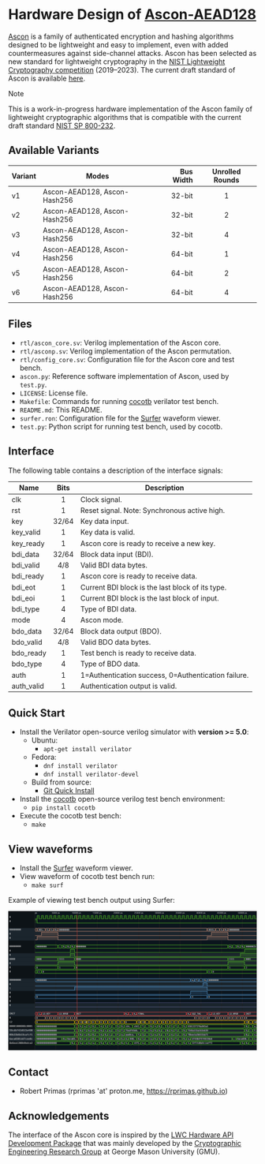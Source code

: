# Hardware Design of [Ascon-AEAD128](https://ascon.iaik.tugraz.at)

[Ascon](https://ascon.iaik.tugraz.at) is a family of authenticated encryption and hashing algorithms designed to be lightweight and easy to implement, even with added countermeasures against side-channel attacks. Ascon has been selected as new standard for lightweight cryptography in the [NIST Lightweight Cryptography competition](https://www.nist.gov/news-events/news/2023/02/nist-selects-lightweight-cryptography-algorithms-protect-small-devices) (2019–2023). The current draft standard of Ascon is available [here](https://nvlpubs.nist.gov/nistpubs/SpecialPublications/NIST.SP.800-232.ipd.pdf).

> [!NOTE]
> This is a work-in-progress hardware implementation of the Ascon family of lightweight cryptographic algorithms that is compatible with the current draft standard [NIST SP 800-232](https://csrc.nist.gov/pubs/sp/800/232/ipd).

## Available Variants

| **Variant** | **Modes**                    | **Bus Width** | **Unrolled Rounds** |
|-------------|------------------------------|--------------:|:-------------------:|
| v1          | Ascon-AEAD128, Ascon-Hash256 |        32-bit |          1          |
| v2          | Ascon-AEAD128, Ascon-Hash256 |        32-bit |          2          |
| v3          | Ascon-AEAD128, Ascon-Hash256 |        32-bit |          4          |
| v4          | Ascon-AEAD128, Ascon-Hash256 |        64-bit |          1          |
| v5          | Ascon-AEAD128, Ascon-Hash256 |        64-bit |          2          |
| v6          | Ascon-AEAD128, Ascon-Hash256 |        64-bit |          4          |

## Files

- `rtl/ascon_core.sv`: Verilog implementation of the Ascon core.
- `rtl/asconp.sv`: Verilog implementation of the Ascon permutation.
- `rtl/config_core.sv`: Configuration file for the Ascon core and test bench.
- `ascon.py`: Reference software implementation of Ascon, used by `test.py`.
- `LICENSE`: License file.
- `Makefile`: Commands for running [cocotb](https://www.cocotb.org/) verilator test bench.
- `README.md`: This README.
- `surfer.ron`: Configuration file for the [Surfer](https://surfer-project.org/) waveform viewer.
- `test.py`: Python script for running test bench, used by cocotb.

## Interface

The following table contains a description of the interface signals:

| **Name**   | **Bits** | **Description**                                     |
|------------|:--------:|-----------------------------------------------------|
| clk        |     1    | Clock signal.                                       |
| rst        |     1    | Reset signal. Note: Synchronous active high.        |
| key        |   32/64  | Key data input.                                     |
| key_valid  |     1    | Key data is valid.                                  |
| key_ready  |     1    | Ascon core is ready to receive a new key.           |
| bdi_data   |   32/64  | Block data input (BDI).                             |
| bdi_valid  |    4/8   | Valid BDI data bytes.                               |
| bdi_ready  |     1    | Ascon core is ready to receive data.                |
| bdi_eot    |     1    | Current BDI block is the last block of its type.    |
| bdi_eoi    |     1    | Current BDI block is the last block of input.       |
| bdi_type   |     4    | Type of BDI data.                                   |
| mode       |     4    | Ascon mode.                                         |
| bdo_data   |   32/64  | Block data output (BDO).                            |
| bdo_valid  |    4/8   | Valid BDO data bytes.                               |
| bdo_ready  |     1    | Test bench is ready to receive data.                |
| bdo_type   |     4    | Type of BDO data.                                   |
| auth       |     1    | 1=Authentication success, 0=Authentication failure. |
| auth_valid |     1    | Authentication output is valid.                     |

## Quick Start

- Install the Verilator open-source verilog simulator with **version >= 5.0**:
  - Ubuntu:
    - `apt-get install verilator`
  - Fedora:
    - `dnf install verilator`
    - `dnf install verilator-devel`
  - Build from source:
    - [Git Quick Install](https://verilator.org/guide/latest/install.html#git-quick-install)
- Install the [cocotb](https://www.cocotb.org/) open-source verilog test bench environment:
  - `pip install cocotb`
- Execute the cocotb test bench:
  - `make`

## View waveforms

- Install the [Surfer](https://surfer-project.org/) waveform viewer.
- View waveform of cocotb test bench run:
  - `make surf`

Example of viewing test bench output using Surfer:

<p align="center">
<img src="surfer.png" alt="Surfer waveform viewer" width="800"/>
</p>

## Contact

- Robert Primas (rprimas 'at' proton.me, https://rprimas.github.io)

## Acknowledgements

The interface of the Ascon core is inspired by the [LWC Hardware API Development Package](https://github.com/GMUCERG/LWC) that was mainly developed by the [Cryptographic Engineering Research Group](https://cryptography.gmu.edu) at George Mason University (GMU).

